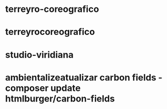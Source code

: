 # terreyro-coreografico

<!-- less-watch-compiler styles css -->
# terreyrocoreografico
# studio-viridiana
# ambientalizeatualizar carbon fields - composer update htmlburger/carbon-fields